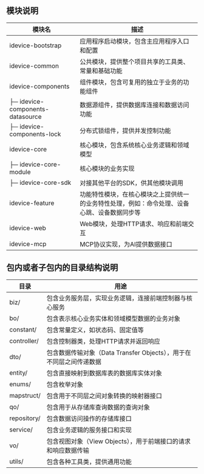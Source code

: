 ## 模块说明

| 模块名                             | 描述                                             |
|---------------------------------|------------------------------------------------|
| idevice-bootstrap               | 应用程序启动模块，包含主应用程序入口和配置                          |
| idevice-common                  | 公共模块，提供整个项目共享的工具类、常量和基础功能                      |
| idevice-components              | 组件模块，包含可复用的独立于业务的功能组件                          |
| ├─ idevice-components-datasource | 数据源组件，提供数据库连接和数据访问功能                           |
| ├─ idevice-components-lock      | 分布式锁组件，提供并发控制功能                                |
| idevice-core                    | 核心模块，包含系统核心业务逻辑和领域模型                           |
| ├─ idevice-core-module          | 核心模块的业务实现                                      |
| ├─ idevice-core-sdk             | 对接其他平台的SDK，供其他模块调用                             |
| idevice-feature                 | 功能特性模块，在核心模块之上提供统一的业务特性处理，例如：命令处理、设备心跳、设备数据同步等 |
| idevice-web                     | Web模块，处理HTTP请求、响应和前端交互                         |
| idevice-mcp                     | MCP协议实现，为AI提供数据接口                              |

## 包内或者子包内的目录结构说明

| 目录 | 用途 |
|-----------|---------|
| biz/ | 包含业务服务层，实现业务逻辑，连接前端控制器与核心服务 |
| bo/ | 包含表示核心业务实体和领域模型数据的业务对象 |
| constant/ | 包含常量定义，如状态码、固定值等 |
| controller/ | 包含控制器类，处理HTTP请求并返回响应 |
| dto/ | 包含数据传输对象（Data Transfer Objects），用于在不同层之间传递数据 |
| entity/ | 包含直接映射到数据库表的数据库实体对象 |
| enums/ | 包含枚举对象 |
| mapstruct/ | 包含用于不同层之间对象转换的映射器接口 |
| qo/ | 包含用于从存储库查询数据的查询对象 |
| repository/ | 包含数据访问操作的存储库接口 |
| service/ | 包含业务逻辑的服务接口和实现 |
| vo/ | 包含视图对象（View Objects），用于前端接口的请求和响应数据传输 |
| utils/ | 包含各种工具类，提供通用功能 |
